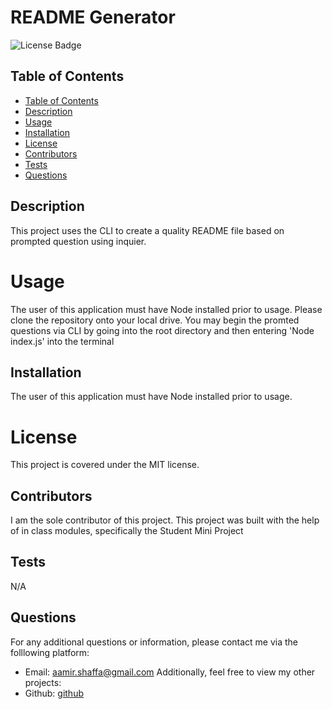 # README Generator 
![License Badge](https://img.shields.io/badge/License-MIT-blue)

## Table of Contents
- [Table of Contents](#table-of-contents)
- [Description](#description)
- [Usage](#usage)
- [Installation](#installation)
- [License](#license)
- [Contributors](#contributors)
- [Tests](#tests)
- [Questions](#questions)

## Description
This project uses the CLI to create a quality README file based on prompted question using inquier.

# Usage 
The user of this application must have Node installed prior to usage. Please clone the repository onto your local drive. You may begin the promted questions via CLI by going into the root directory and then entering 'Node index.js' into the terminal 

## Installation 
The user of this application must have Node installed prior to usage.

# License 
This project is covered under the MIT license.

## Contributors
I am the sole contributor of this project. This project was built with the help of in class modules, specifically the Student Mini Project

## Tests 
N/A

## Questions 
For any additional questions or information, please contact me via the folllowing platform:
- Email:  aamir.shaffa@gmail.com
Additionally, feel free to view my other projects: 
- Github: [github](https://github.com/shaffachaudhry)
